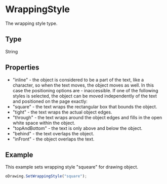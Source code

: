 # WrappingStyle

The wrapping style type.

## Type

String

## Properties

- "inline" - the object is considered to be a part of the text, like a character, so when the text moves, the object moves as well. In this case the positioning options are - inaccessible. If one of the following styles is selected, the object can be moved independently of the text and positioned on the page exactly:
- "square" - the text wraps the rectangular box that bounds the object.
- "tight" - the text wraps the actual object edges.
- "through" - the text wraps around the object edges and fills in the open white space within the object.
- "topAndBottom" - the text is only above and below the object.
- "behind" - the text overlaps the object.
- "inFront" - the object overlaps the text.

## Example

This example sets wrapping style "squeare" for drawing object.

```javascript
oDrawing.SetWrappingStyle("square");
```
